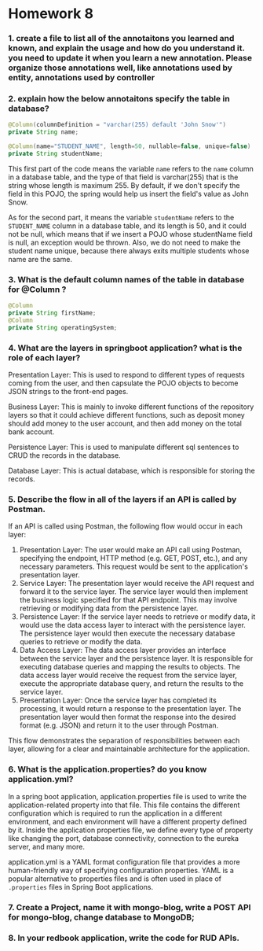 # Homework 8

### 1. create a file to list all of the annotaitons you learned and known, and explain the usage and how do you understand it. you need to update it when you learn a new annotation. Please organize those annotations well, like annotations used by entity, annotations used by controller

### 2. explain how the below annotaitons specify the table in database?
```java
@Column(columnDefinition = "varchar(255) default 'John Snow'")
private String name;

@Column(name="STUDENT_NAME", length=50, nullable=false, unique=false)
private String studentName;
```

This first part of the code means the variable `name` refers to the `name` column in a database table, and the type of that field is varchar(255) that is the string whose length is maximum 255. By default, if we don't specify the field in this POJO, the spring would help us insert the field's value as John Snow.

As for the second part, it means the variable `studentName` refers to the `STUDENT_NAME` column in a database table, and its length is 50, and it could not be null, which means that if we insert a POJO whose studentName field is null, an exception would be thrown. Also, we do not need to make the student name unique, because there always exits multiple students whose name are the same.


### 3. What is the default column names of the table in database for @Column ?
```java
@Column
private String firstName;
@Column
private String operatingSystem;
```

### 4. What are the layers in springboot application? what is the role of each layer?
Presentation Layer: This is used to respond to different types of requests coming from the user, and then capsulate the POJO objects to become JSON strings to the front-end pages.

Business Layer: This is mainly to invoke different functions of the repository layers so that it could achieve different functions, such as deposit money should add money to the user account, and then add money on the total bank account.

Persistence Layer: This is used to manipulate different sql sentences to CRUD the records in the database.

Database Layer: This is actual database, which is responsible for storing the records.


### 5. Describe the flow in all of the layers if an API is called by Postman.
If an API is called using Postman, the following flow would occur in each layer:

1. Presentation Layer: The user would make an API call using Postman, specifying the endpoint, HTTP method (e.g. GET, POST, etc.), and any necessary parameters. This request would be sent to the application's presentation layer.
2. Service Layer: The presentation layer would receive the API request and forward it to the service layer. The service layer would then implement the business logic specified for that API endpoint. This may involve retrieving or modifying data from the persistence layer.
3. Persistence Layer: If the service layer needs to retrieve or modify data, it would use the data access layer to interact with the persistence layer. The persistence layer would then execute the necessary database queries to retrieve or modify the data.
4. Data Access Layer: The data access layer provides an interface between the service layer and the persistence layer. It is responsible for executing database queries and mapping the results to objects. The data access layer would receive the request from the service layer, execute the appropriate database query, and return the results to the service layer.
5. Presentation Layer: Once the service layer has completed its processing, it would return a response to the presentation layer. The presentation layer would then format the response into the desired format (e.g. JSON) and return it to the user through Postman.

This flow demonstrates the separation of responsibilities between each layer, allowing for a clear and maintainable architecture for the application.

### 6. What is the application.properties? do you know application.yml?
In a spring boot application, application.properties file is used to write the application-related property into that file. This file contains the different configuration which is required to run the application in a different environment, and each environment will have a different property defined by it. Inside the application properties file, we define every type of property like changing the port, database connectivity, connection to the eureka server, and many more. 

application.yml is a YAML format configuration file that provides a more human-friendly way of specifying configuration properties. YAML is a popular alternative to properties files and is often used in place of `.properties` files in Spring Boot applications.

### 7. Create a Project, name it with mongo-blog, write a POST API for mongo-blog, change database to MongoDB;

### 8. In your redbook application, write the code for RUD APIs.